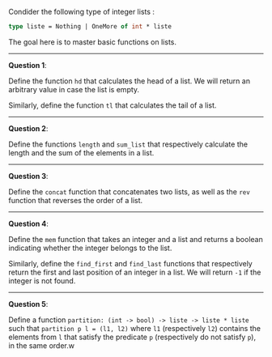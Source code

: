 Condider the following type of integer lists :

```ocaml
type liste = Nothing | OneMore of int * liste
```

The goal here is to master basic functions on lists.

---

**Question 1**:

Define the function `hd` that calculates the head of a list. We will return an arbitrary value in case the list is empty.

Similarly, define the function `tl` that calculates the tail of a list.

---

**Question 2**:

Define the functions `length` and `sum_list` that respectively calculate the length and the sum of the elements in a list.

---

**Question 3**:

Define the `concat` function that concatenates two lists, as well as the `rev` function that reverses the order of a list.

---

**Question 4**:

Define the `mem` function that takes an integer and a list and returns a boolean indicating whether the integer belongs to the list.

Similarly, define the `find_first` and `find_last` functions that respectively return the first and last position of an integer in a list. We will return `-1` if the integer is not found.

---

**Question 5**:

Define a function `partition: (int -> bool) -> liste -> liste * liste` such that `partition p l = (l1, l2)` where `l1` (respectively `l2`) contains the elements from `l` that satisfy the predicate `p` (respectively do not satisfy `p`), in the same order.w
